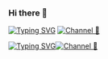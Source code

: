 ### Hi there 👋

[![Typing SVG](https://readme-typing-svg.demolab.com?font=Fira+Code&pause=1000&color=A13AFF&random=false&width=435&lines=Subs+to+Chole+Web3)](https://git.io/typing-svg)
[![Channel 🥰](https://img.shields.io/badge/CholeWeb3_%7C_Subscribe_%F0%9F%A5%B0-5B00FF?style=for-the-badge&logo=telegram&logoColor=white)](https://t.me/muyuai) 

[![Typing SVG](https://readme-typing-svg.demolab.com?font=Fira+Code&weight=900&size=24&pause=1000&color=EAB9B2&vCenter=true&multiline=true&random=true&width=435&lines=My+Web3+Blog)](https://git.io/typing-svg)[![Channel 🥰](https://img.shields.io/badge/GEMUPS_🥰-EAB9B2?style=for-the-badge&logo=2K&logoColor=white)](https://blog.muyuai.top/)
<!--
**MsLolita/mslolita** is a ✨ _special_ ✨ repository because its `README.md` (this file) appears on your GitHub profile.

Here are some ideas to get you started:

- 🔭 I’m currently working on ...
- 🌱 I’m currently learning ...
- 👯 I’m looking to collaborate on ...
- 🤔 I’m looking for help with ...
- 💬 Ask me about ...
- 📫 How to reach me: ...
- 😄 Pronouns: ...
- ⚡ Fun fact: ...
-->
